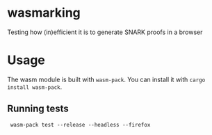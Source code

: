 # wasmarking

Testing how (in)efficient it is to generate SNARK proofs in a browser

# Usage

The wasm module is built with `wasm-pack`.
You can install it with `cargo install wasm-pack`.

## Running tests

```shell
 wasm-pack test --release --headless --firefox
```
